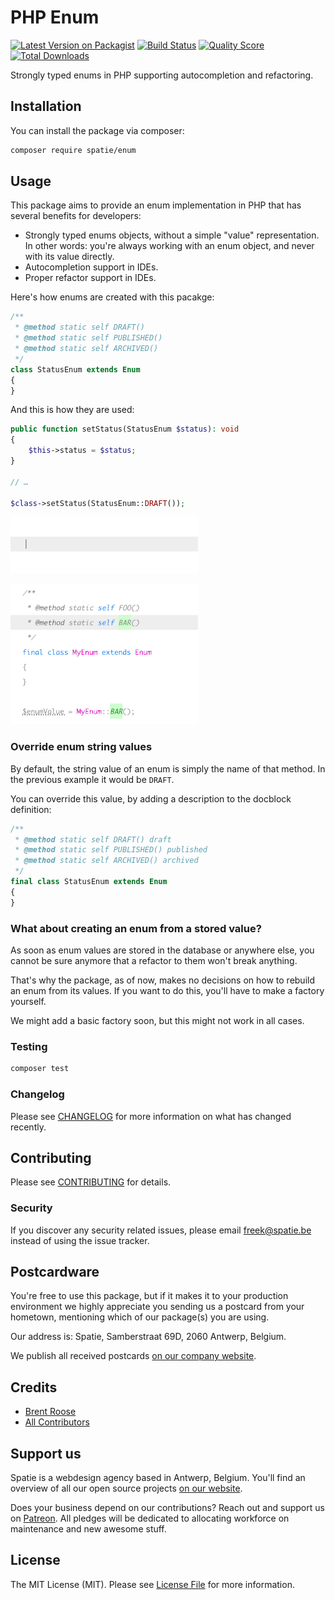 # PHP Enum

[![Latest Version on Packagist](https://img.shields.io/packagist/v/spatie/enum.svg?style=flat-square)](https://packagist.org/packages/spatie/:package_name)
[![Build Status](https://img.shields.io/travis/spatie/enum/master.svg?style=flat-square)](https://travis-ci.org/spatie/:package_name)
[![Quality Score](https://img.shields.io/scrutinizer/g/spatie/enum.svg?style=flat-square)](https://scrutinizer-ci.com/g/spatie/:package_name)
[![Total Downloads](https://img.shields.io/packagist/dt/spatie/enum.svg?style=flat-square)](https://packagist.org/packages/spatie/:package_name)

Strongly typed enums in PHP supporting autocompletion and refactoring.

## Installation

You can install the package via composer:

```bash
composer require spatie/enum
```

## Usage

This package aims to provide an enum implementation in PHP that has several benefits for developers:

- Strongly typed enums objects, without a simple "value" representation. In other words:
you're always working with an enum object, and never with its value directly.
- Autocompletion support in IDEs.
- Proper refactor support in IDEs.

Here's how enums are created with this pacakge:

```php
/**
 * @method static self DRAFT()
 * @method static self PUBLISHED()
 * @method static self ARCHIVED()
 */
class StatusEnum extends Enum
{
}
```

And this is how they are used:

```php
public function setStatus(StatusEnum $status): void
{
    $this->status = $status;
}

// …

$class->setStatus(StatusEnum::DRAFT());
```

![](./docs/autocomplete.gif)

![](./docs/refactor.gif)

### Override enum string values

By default, the string value of an enum  is simply the name of that method. 
In the previous example it would be `DRAFT`.

You can override this value, by adding a description to the docblock definition:

```php
/**
 * @method static self DRAFT() draft
 * @method static self PUBLISHED() published
 * @method static self ARCHIVED() archived
 */
final class StatusEnum extends Enum
{
}
```

### What about creating an enum from a stored value?

As soon as enum values are stored in the database or anywhere else, 
you cannot be sure anymore that a refactor to them won't break anything.

That's why the package, as of now, makes no decisions on how to rebuild an enum from its values.
If you want to do this, you'll have to make a factory yourself.

We might add a basic factory soon, but this might not work in all cases.

### Testing

``` bash
composer test
```

### Changelog

Please see [CHANGELOG](CHANGELOG.md) for more information on what has changed recently.

## Contributing

Please see [CONTRIBUTING](CONTRIBUTING.md) for details.

### Security

If you discover any security related issues, please email freek@spatie.be instead of using the issue tracker.

## Postcardware

You're free to use this package, but if it makes it to your production environment we highly appreciate you sending us a postcard from your hometown, mentioning which of our package(s) you are using.

Our address is: Spatie, Samberstraat 69D, 2060 Antwerp, Belgium.

We publish all received postcards [on our company website](https://spatie.be/en/opensource/postcards).

## Credits

- [Brent Roose](https://github.com/brendt)
- [All Contributors](../../contributors)

## Support us

Spatie is a webdesign agency based in Antwerp, Belgium. You'll find an overview of all our open source projects [on our website](https://spatie.be/opensource).

Does your business depend on our contributions? Reach out and support us on [Patreon](https://www.patreon.com/spatie). 
All pledges will be dedicated to allocating workforce on maintenance and new awesome stuff.

## License

The MIT License (MIT). Please see [License File](LICENSE.md) for more information.
